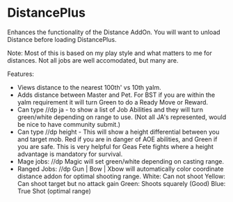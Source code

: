 # DistancePlus

Enhances the functionality of the Distance AddOn.  You will want to unload Distance before loading DistancePlus.

Note:  Most of this is based on my play style and what matters to me for distances.  Not all jobs are well accomodated, but many are.

Features:
* Views distance to the nearest 100th' vs 10th yalm.
* Adds distance between Master and Pet.  For BST if you are within the yalm requirement it will turn Green to do a Ready Move or Reward.
* Can type //dp ja   - to show a list of Job Abilities and they will turn green/white depending on range to use.  (Not all JA's represented, would be nice to have community submit.)
* Can type //dp height   - This will show a height differential between you and target mob.   Red if you are in danger of AOE abilities, and Green if you are safe.   This is very helpful for Geas Fete fights where a height advantage is mandatory for survival.
* Mage jobs:
//dp Magic   will set green/white depending on casting range.
* Ranged Jobs:
//dp Gun | Bow | Xbow  will automatically color coordinate distance addon for optimal shooting range.
     White: Can not shoot
	 Yellow: Can shoot target but no attack gain
	 Green:  Shoots squarely (Good)
	 Blue: True Shot  (optimal range)
	 
